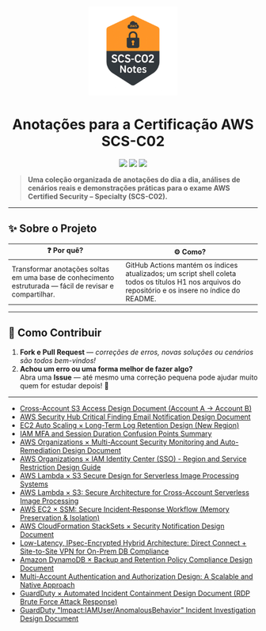<p align="center">
  <img src="image.png" alt="Logo das Anotações AWS SCS-C02" width="180"/>
</p>

<h1 align="center">Anotações para a Certificação AWS SCS-C02</h1>

<p align="center">
  <img src="https://img.shields.io/badge/AWS-SCS--C02-blue?logo=amazonaws&style=for-the-badge" />
  <img src="https://img.shields.io/github/license/timcanby/AWS_Specialty_SCS-C02_notes?style=for-the-badge" />
  <img src="https://badgen.net/badge/PRs/Bem-vindos/green?icon=github" />
</p>

> **Uma coleção organizada de anotações do dia a dia, análises de cenários reais e demonstrações práticas para o exame AWS Certified Security – Specialty (SCS-C02).**

---

## ✨ Sobre o Projeto

| ❓ Por quê? | ⚙️ Como? |
|--|--|
| Transformar anotações soltas em uma base de conhecimento estruturada — fácil de revisar e compartilhar. | GitHub Actions mantém os índices atualizados; um script shell coleta todos os títulos H1 nos arquivos do repositório e os insere no índice do README. |

---

## 🤝 Como Contribuir

1. **Fork e Pull Request** — *correções de erros, novas soluções ou cenários são todos bem-vindos!*
2. **Achou um erro ou uma forma melhor de fazer algo?**  
   Abra uma **Issue** — até mesmo uma correção pequena pode ajudar muito quem for estudar depois! 🙏

---

<!-- START doctoc generated TOC please keep comment here to allow auto update -->
<!-- DON'T EDIT THIS SECTION, INSTEAD RE-RUN doctoc TO UPDATE -->



<!-- END doctoc generated TOC please keep comment here to allow auto update -->

<!-- docs-index:start -->

- [Cross-Account S3 Access Design Document (Account A → Account B)](Scenario10_en.md)
- [AWS Security Hub Critical Finding Email Notification Design Document](Scenario11_en.md)
- [EC2 Auto Scaling × Long-Term Log Retention Design (New Region)](Scenario12_en.md)
- [IAM MFA and Session Duration Confusion Points Summary](Scenario13_en.md)
- [AWS Organizations × Multi-Account Security Monitoring and Auto-Remediation Design Document](Scenario14_en.md)
- [AWS Organizations × IAM Identity Center (SSO) - Region and Service Restriction Design Guide](Scenario15_en.md)
- [AWS Lambda × S3 Secure Design for Serverless Image Processing Systems](Scenario1_en.md)
- [AWS Lambda × S3: Secure Architecture for Cross-Account Serverless Image Processing](Scenario2_en.md)
- [AWS EC2 × SSM: Secure Incident‑Response Workflow (Memory Preservation & Isolation)](Scenario3_en.md)
- [AWS CloudFormation StackSets × Security Notification Design Document](Scenario4_en.md)
- [Low-Latency, IPsec-Encrypted Hybrid Architecture: Direct Connect + Site-to-Site VPN for On-Prem DB Compliance](Scenario5_en.md)
- [Amazon DynamoDB × Backup and Retention Policy Compliance Design Document](Scenario6_en.md)
- [Multi-Account Authentication and Authorization Design: A Scalable and Native Approach](Scenario7_en.md)
- [GuardDuty × Automated Incident Containment Design Document (RDP Brute Force Attack Response)](Scenario8_en.md)
- [GuardDuty "Impact:IAMUser/AnomalousBehavior" Incident Investigation Design Document](Scenario9_en.md)

<!-- docs-index:end -->
